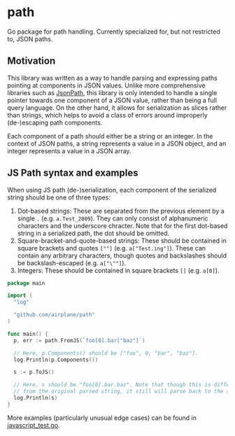 # path
Go package for path handling. Currently specialized for, but not restricted to, JSON paths.

## Motivation

This library was written as a way to handle parsing and expressing paths pointing at components in JSON values. Unlike more comprehensive libraries such as [JsonPath](https://github.com/json-path/JsonPath), this library is only intended to handle a single pointer towards one component of a JSON value, rather than being a full query language. On the other hand, it allows for serialization as slices rather than strings, which helps to avoid a class of errors around improperly (de-)escaping path components. 

Each component of a path should either be a string or an integer. In the context of JSON paths, a string represents a value in a JSON object, and an integer represents a value in a JSON array.

## JS Path syntax and examples

When using JS path (de-)serialization, each component of the serialized string should be one of three types:

1. Dot-based strings: These are separated from the previous element by a single `.` (e.g. `a.Test_2009`). They can only consist of alphanumeric characters and the underscore chracter. Note that for the first dot-based string in a serialized path, the dot should be omitted.
2. Square-bracket-and-quote-based strings: These should be contained in square brackets and quotes `[""]` (e.g. `a["Test.ing"]`). These can contain any arbitrary characters, though quotes and backslashes should be backslash-escaped (e.g. `a["\""]`).
3. Integers: These should be contained in square brackets `[]` (e.g. `a[0]`).

```go
package main

import (
  "log"

  "github.com/airplane/path"
)

func main() {
  p, err := path.FromJS(`foo[0].bar["baz"]`)

  // Here, p.Components() should be ["foo", 0, "bar", "baz"].
  log.Println(p.Components()) 

  s := p.ToJS()

  // Here, s should be "foo[0].bar.baz". Note that though this is different
  // from the original parsed string, it still will parse back to the same path components.
  log.Println(s) 
}
```

More examples (particularly unusual edge cases) can be found in [javascript_test.go](./javascript_test.go).
